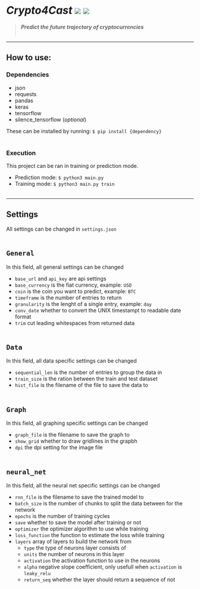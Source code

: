 # ***Crypto4Cast*** [![](https://tokei.rs/b1/github/Xumatro/Crypto4Cast)](https://github.com/Aaronepower/tokei) [![](https://img.shields.io/badge/license-MIT-brightgreen)](https://github.com/Xumatro/Crypto4Cast/blob/main/LICENSE)
> ***Predict the future trajectory of cryptocurrencies***
<br/><br/>

---

## **How to use:**
### Dependencies
- json
- requests
- pandas
- keras
- tensorflow
- silence_tensorflow (*optional*)

These can be installed by running: `$ pip install {dependency}`
<br/><br/>

### Execution
This project can be ran in training or prediction mode.

- Prediction mode: `$ python3 main.py`
- Training mode: `$ python3 main.py train`
<br/><br/>

---

## **Settings**
 All settings can be changed in `settings.json`
<br/><br/>
 
## `General`
In this field, all general settings can be changed

- `base_url` and `api_key` are api settings
- `base_currency` is the fiat currency, example: `USD`
- `coin` is the coin you want to predict, example: `BTC`
- `timeframe` is the number of entries to return
- `granularity` is the lenght of a single entry, example: `day`
- `conv_date` whether to convert the UNIX timestampt to readable date format
- `trim` cut leading whitespaces from returned data
<br/><br/>

## `Data`
In this field, all data specific settings can be changed

- `sequential_len` is the number of entries to group the data in
- `train_size` is the ration between the train and test dataset
- `hist_file` is the filename of the file to save the data to
<br/><br/>

## `Graph`
In this field, all graphing specific settings can be changed

- `graph_file` is the filename to save the graph to
- `show_grid` whether to draw gridlines in the grapbh
- `dpi` the dpi setting for the image file
<br/><br/>

## `neural_net`
In this field, all the neural net specific settings can be changed

- `rnn_file` is the filename to save the trained model to
- `batch_size` is the number of chunks to split the data between for the network
- `epochs` is the number of training cycles
- `save` whether to save the model after training or not
- `optimizer` the optimizer algorithm to use while training
- `loss_function` the function to estimate the loss while training
- `layers` array of layers to build the network from
	- `type` the type of neurons layer consists of
	- `units` the number of neurons in this layer
	- `activation` the activation function to use in the neurons
	- `alpha` negative slope coefficient, only usefull when `activation` is `leaky_relu`
	- `return_seq` whether the layer should return a sequence of not
